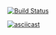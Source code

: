 [![Build Status](https://travis-ci.com/bugaga427/python-project-lvl1.png?branch=master)](https://travis-ci.com/bugaga427/python-project-lvl1.png?branch=master)

[![asciicast](https://asciinema.org/a/313170.png)](https://asciinema.org/a/313170://travis-ci.com/bugaga427/python-project-lvl1.svg?branch=master)
